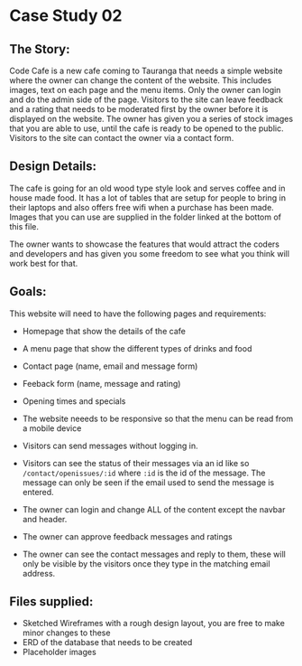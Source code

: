 # Case Study 02

## The Story:

Code Cafe is a new cafe coming to Tauranga that needs a simple website where the owner can change the content of the website. This includes images, text on each page and the menu items. Only the owner can login and do the admin side of the page. Visitors to the site can leave feedback and a rating that needs to be moderated first by the owner before it is displayed on the website. The owner has given you a series of stock images that you are able to use, until the cafe is ready to be opened to the public. Visitors to the site can contact the owner via a contact form. 

## Design Details:

The cafe is going for an old wood type style look and serves coffee and in house made food. It has a lot of tables that are setup for people to bring in their laptops and also offers free wifi when a purchase has been made. Images that you can use are supplied in the folder linked at the bottom of this file.

The owner wants to showcase the features that would attract the coders and developers and has given you some freedom to see what you think will work best for that.

## Goals:

This website will need to have the following pages and requirements:

* Homepage that show the details of the cafe
* A menu page that show the different types of drinks and food
* Contact page (name, email and message form)
* Feeback form (name, message and rating)
* Opening times and specials

* The website neeeds to be responsive so that the menu can be read from a mobile device

* Visitors can send messages without logging in.
* Visitors can see the status of their messages via an id like so `/contact/openissues/:id` where `:id` is the id of the message. The message can only be seen if the email used to send the message is entered.

* The owner can login and change ALL of the content except the navbar and header.
* The owner can approve feedback messages and ratings
* The owner can see the contact messages and reply to them, these will only be visible by the visitors once they type in the matching email address.

## Files supplied:

* Sketched Wireframes with a rough design layout, you are free to make minor changes to these
* ERD of the database that needs to be created
* Placeholder images